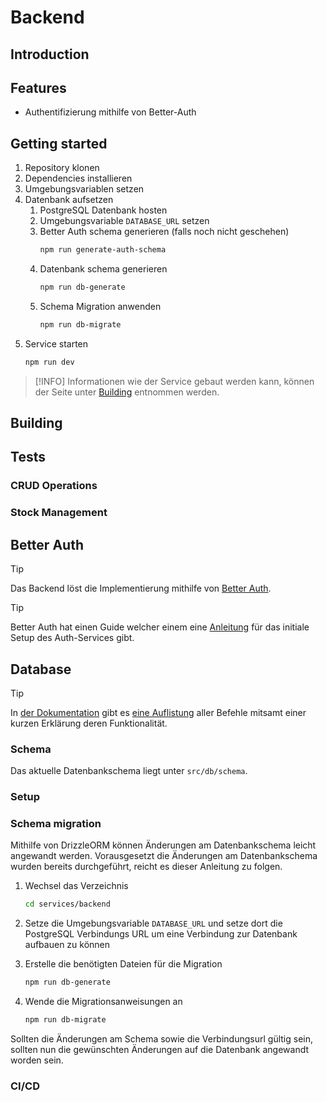 # Backend

## Introduction

## Features

- Authentifizierung mithilfe von Better-Auth

## Getting started

1. Repository klonen
2. Dependencies installieren
3. Umgebungsvariablen setzen
4. Datenbank aufsetzen
   1. PostgreSQL Datenbank hosten
   2. Umgebungsvariable `DATABASE_URL` setzen
   3. Better Auth schema generieren (falls noch nicht geschehen)
      ```bash
      npm run generate-auth-schema
      ```
   4. Datenbank schema generieren
      ```bash
      npm run db-generate
      ```
   5. Schema Migration anwenden
      ```bash
      npm run db-migrate
      ```
5. Service starten
   ```bash
   npm run dev
   ```

> [!INFO]
> Informationen wie der Service gebaut werden kann, können der Seite unter [Building](#building) entnommen werden.

## Building

## Tests

### CRUD Operations

### Stock Management

## Better Auth

> [!TIP]
> Das Backend löst die Implementierung mithilfe von [Better Auth](https://www.better-auth.com/).

> [!TIP]
> Better Auth hat einen Guide welcher einem eine [Anleitung](https://www.better-auth.com/docs/installation) für das initiale Setup des Auth-Services gibt.

## Database

> [!TIP]
> In [der Dokumentation](https://orm.drizzle.team/docs/get-started) gibt es [eine Auflistung](https://orm.drizzle.team/docs/kit-overview) aller Befehle mitsamt einer kurzen Erklärung deren Funktionalität.

### Schema

Das aktuelle Datenbankschema liegt unter `src/db/schema`.

### Setup

### Schema migration

Mithilfe von DrizzleORM können Änderungen am Datenbankschema leicht angewandt werden.
Vorausgesetzt die Änderungen am Datenbankschema wurden bereits durchgeführt, reicht es dieser Anleitung zu folgen.

1. Wechsel das Verzeichnis
   ```bash
   cd services/backend
   ```
2. Setze die Umgebungsvariable `DATABASE_URL` und setze dort die PostgreSQL Verbindungs URL um eine Verbindung zur Datenbank aufbauen zu können
3. Erstelle die benötigten Dateien für die Migration

   ```bash
   npm run db-generate
   ```

4. Wende die Migrationsanweisungen an

   ```bash
   npm run db-migrate
   ```

Sollten die Änderungen am Schema sowie die Verbindungsurl gültig sein, sollten nun die gewünschten Änderungen auf die Datenbank angewandt worden sein.

### CI/CD
